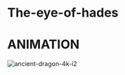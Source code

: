 # The-eye-of-hades 




# ANIMATION
![ancient-dragon-4k-i2](https://user-images.githubusercontent.com/99751673/173200431-1e3a6304-426f-4d2b-aab1-261eedb6f368.jpg)

